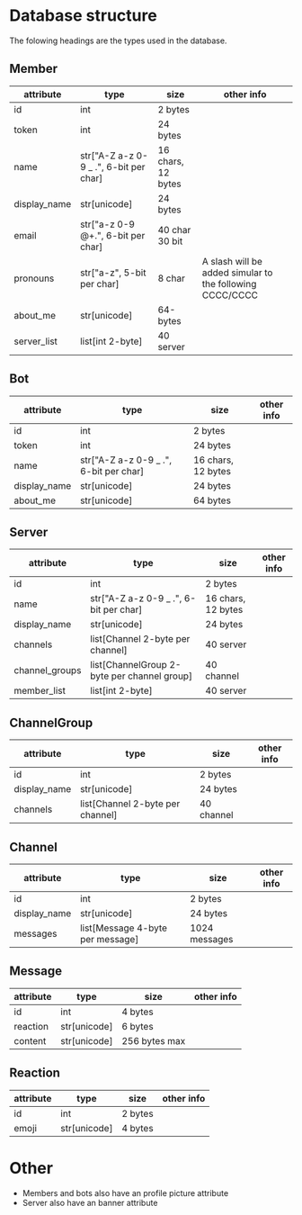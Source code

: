 # Database structure

The folowing headings are the types used in the database.

## Member
| attribute | type           | size         | other info |
|-----------|----------------|--------------|------------|
| id | int | 2 bytes |
| token | int | 24 bytes |
| name | str["A-Z a-z 0-9 _ .",  6-bit per char] | 16 chars, 12 bytes | |
| display_name | str[unicode] | 24 bytes||
| email | str["a-z 0-9 @+.", 6-bit per char] | 40 char 30 bit | |
| pronouns | str["a-z", 5-bit per char] | 8 char | A slash will be added simular to the following CCCC/CCCC |
| about_me | str[unicode] | 64-bytes | |
| server_list | list[int 2-byte] | 40 server | |

## Bot
| attribute | type           | size         | other info |
|-----------|----------------|--------------|------------|
| id | int | 2 bytes |
| token | int | 24 bytes |
| name | str["A-Z a-z 0-9 _ .",  6-bit per char] | 16 chars, 12 bytes | |
| display_name | str[unicode] | 24 bytes||
| about_me | str[unicode] | 64 bytes | |

## Server
| attribute | type           | size         | other info |
|-----------|----------------|--------------|------------|
| id | int | 2 bytes |
| name | str["A-Z a-z 0-9 _ .",  6-bit per char] | 16 chars, 12 bytes | |
| display_name | str[unicode] | 24 bytes||
| channels | list[Channel 2-byte per channel] | 40 server  | |
| channel_groups | list[ChannelGroup 2-byte per channel group] | 40 channel  | |
| member_list | list[int 2-byte] | 40 server | |

## ChannelGroup
| attribute | type           | size         | other info |
|-----------|----------------|--------------|------------|
| id | int | 2 bytes |
| display_name | str[unicode] | 24 bytes||
| channels | list[Channel 2-byte per channel] | 40 channel | |

## Channel
| attribute | type           | size         | other info |
|-----------|----------------|--------------|------------|
| id | int | 2 bytes |
| display_name | str[unicode] | 24 bytes||
| messages | list[Message 4-byte per message] | 1024 messages | |

## Message
| attribute | type           | size         | other info |
|-----------|----------------|--------------|------------|
| id | int | 4 bytes |
| reaction | str[unicode] | 6 bytes||
| content | str[unicode] | 256 bytes max |  |

## Reaction
| attribute | type           | size         | other info |
|-----------|----------------|--------------|------------|
| id | int | 2 bytes |
| emoji | str[unicode] | 4 bytes| |

# Other
- Members and bots also have an profile picture attribute
- Server also have an banner attribute
